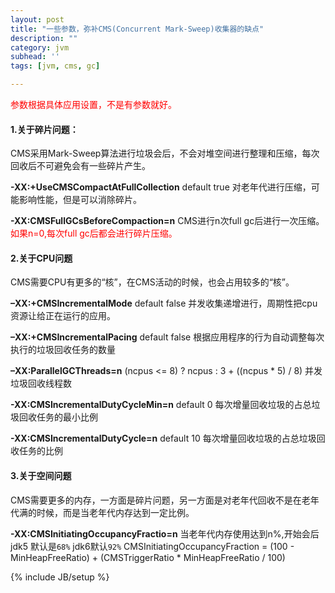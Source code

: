 ```yaml
---
layout: post
title: "一些参数，弥补CMS(Concurrent Mark-Sweep)收集器的缺点"
description: ""
category: jvm
subhead: ''
tags: [jvm, cms, gc]

---
```


<span style="color: red">参数根据具体应用设置，不是有参数就好。</span>

#### 1.关于碎片问题：


CMS采用Mark-Sweep算法进行垃圾会后，不会对堆空间进行整理和压缩，每次回收后不可避免会有一些碎片产生。

**-XX:+UseCMSCompactAtFullCollection**   default true 对老年代进行压缩，可能影响性能，但是可以消除碎片。

**-XX:CMSFullGCsBeforeCompaction=n** CMS进行n次full gc后进行一次压缩。<span style="color: red">如果n=0,每次full gc后都会进行碎片压缩。</span>

#### 2.关于CPU问题

CMS需要CPU有更多的“核”，在CMS活动的时候，也会占用较多的“核”。

**–XX:+CMSIncrementalMode**   default false 并发收集递增进行，周期性把cpu资源让给正在运行的应用。

**–XX:+CMSIncrementalPacing**  default false 根据应用程序的行为自动调整每次执行的垃圾回收任务的数量

**–XX:ParallelGCThreads=n**   (ncpus <= 8) ? ncpus : 3 + ((ncpus * 5) / 8) 并发垃圾回收线程数

**-XX:CMSIncrementalDutyCycleMin=n**  default 0  每次增量回收垃圾的占总垃圾回收任务的最小比例

**-XX:CMSIncrementalDutyCycle=n**  default 10 每次增量回收垃圾的占总垃圾回收任务的比例

#### 3.关于空间问题

CMS需要更多的内存，一方面是碎片问题，另一方面是对老年代回收不是在老年代满的时候，而是当老年代内存达到一定比例。

**-XX:CMSInitiatingOccupancyFractio=n**  当老年代内存使用达到n%,开始会后 jdk5 默认是`68%` jdk6默认`92%` CMSInitiatingOccupancyFraction = (100 - MinHeapFreeRatio) + (CMSTriggerRatio * MinHeapFreeRatio / 100)


{% include JB/setup %}
